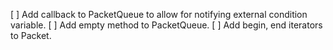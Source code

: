 [ ] Add callback to PacketQueue to allow for notifying external condition
    variable.
[ ] Add empty method to PacketQueue.
[ ] Add begin, end iterators to Packet.
